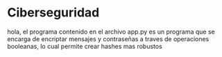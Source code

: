 # Ciberseguridad

hola, el programa contenido en el archivo app.py es un programa que se encarga de encriptar mensajes y contraseñas a traves de operaciones booleanas, lo cual permite crear hashes mas robustos

